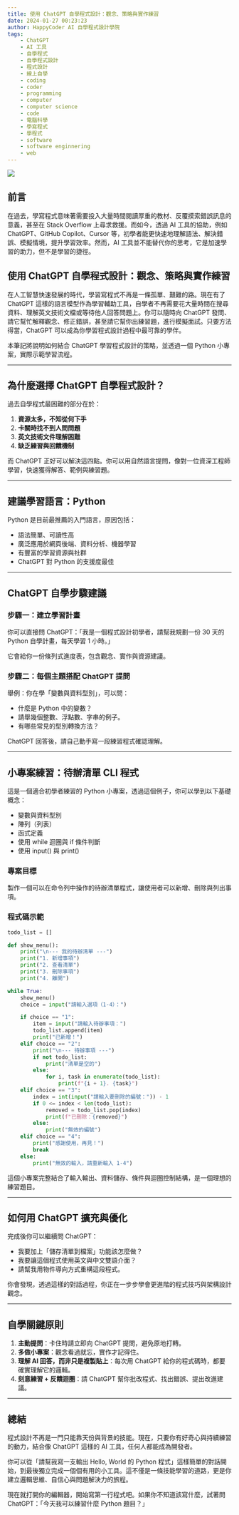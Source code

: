 ```yaml
---
title: 使用 ChatGPT 自學程式設計：觀念、策略與實作練習
date: 2024-01-27 00:23:23
author: HappyCoder AI 自學程式設計學院
tags:
	- ChatGPT
	- AI 工具
	- 自學程式
	- 自學程式設計
	- 程式設計
	- 線上自學
	- coding
	- coder
	- programming
	- computer
	- computer science
	- code
	- 電腦科學
	- 學寫程式
	- 學程式
	- software
	- software enginnering
	- web
---
```


![](images/posts/learning-coding-programming-with-chatgpt-ai-tool-tutorial.jpg)

## 前言

在過去，學寫程式意味著需要投入大量時間閱讀厚重的教材、反覆摸索錯誤訊息的意義，甚至在 Stack Overflow 上尋求救援。而如今，透過 AI 工具的協助，例如 ChatGPT、GitHub Copilot、Cursor 等，初學者能更快速地理解語法、解決錯誤、模擬情境，提升學習效率。然而，AI 工具並不能替代你的思考，它是加速學習的助力，但不是學習的捷徑。

## 使用 ChatGPT 自學程式設計：觀念、策略與實作練習

在人工智慧快速發展的時代，學習寫程式不再是一條孤單、艱難的路。現在有了 ChatGPT 這樣的語言模型作為學習輔助工具，自學者不再需要花大量時間在搜尋資料、理解英文技術文檔或等待他人回答問題上。你可以隨時向 ChatGPT 發問、請它幫忙解釋觀念、修正錯誤，甚至請它幫你出練習題，進行模擬面試。只要方法得當，ChatGPT 可以成為你學習程式設計過程中最可靠的學伴。

本筆記將說明如何結合 ChatGPT 學習程式設計的策略，並透過一個 Python 小專案，實際示範學習流程。

---

## 為什麼選擇 ChatGPT 自學程式設計？

過去自學程式最困難的部分在於：

1. **資源太多，不知從何下手**
2. **卡關時找不到人問問題**
3. **英文技術文件理解困難**
4. **缺乏練習與回饋機制**

而 ChatGPT 正好可以解決這四點。你可以用自然語言提問，像對一位資深工程師學習，快速獲得解答、範例與練習題。

---

## 建議學習語言：Python

Python 是目前最推薦的入門語言，原因包括：

- 語法簡單、可讀性高
- 廣泛應用於網頁後端、資料分析、機器學習
- 有豐富的學習資源與社群
- ChatGPT 對 Python 的支援度最佳

---

## ChatGPT 自學步驟建議

### 步驟一：建立學習計畫

你可以直接問 ChatGPT：「我是一個程式設計初學者，請幫我規劃一份 30 天的 Python 自學計畫，每天學習 1 小時。」

它會給你一份條列式進度表，包含觀念、實作與資源建議。

### 步驟二：每個主題搭配 ChatGPT 提問

舉例：你在學「變數與資料型別」，可以問：

- 什麼是 Python 中的變數？
- 請舉幾個整數、浮點數、字串的例子。
- 有哪些常見的型別轉換方法？

ChatGPT 回答後，請自己動手寫一段練習程式確認理解。

---

## 小專案練習：待辦清單 CLI 程式

這是一個適合初學者練習的 Python 小專案，透過這個例子，你可以學到以下基礎概念：

- 變數與資料型別
- 陣列（列表）
- 函式定義
- 使用 while 迴圈與 if 條件判斷
- 使用 input() 與 print()

### 專案目標

製作一個可以在命令列中操作的待辦清單程式，讓使用者可以新增、刪除與列出事項。

### 程式碼示範

```python
todo_list = []

def show_menu():
    print("\n--- 我的待辦清單 ---")
    print("1. 新增事項")
    print("2. 查看清單")
    print("3. 刪除事項")
    print("4. 離開")

while True:
    show_menu()
    choice = input("請輸入選項（1-4）：")

    if choice == "1":
        item = input("請輸入待辦事項：")
        todo_list.append(item)
        print("已新增！")
    elif choice == "2":
        print("\n--- 待辦事項 ---")
        if not todo_list:
            print("清單是空的")
        else:
            for i, task in enumerate(todo_list):
                print(f"{i + 1}. {task}")
    elif choice == "3":
        index = int(input("請輸入要刪除的編號：")) - 1
        if 0 <= index < len(todo_list):
            removed = todo_list.pop(index)
            print(f"已刪除：{removed}")
        else:
            print("無效的編號")
    elif choice == "4":
        print("感謝使用，再見！")
        break
    else:
        print("無效的輸入，請重新輸入 1-4")
```

這個小專案完整結合了輸入輸出、資料儲存、條件與迴圈控制結構，是一個理想的練習題目。

---

## 如何用 ChatGPT 擴充與優化

完成後你可以繼續問 ChatGPT：

- 我要加上「儲存清單到檔案」功能該怎麼做？
- 我要讓這個程式使用英文與中文雙語介面？
- 請幫我用物件導向方式重構這段程式。

你會發現，透過這樣的對話過程，你正在一步步學會更進階的程式技巧與架構設計觀念。

---

## 自學關鍵原則

1. **主動提問**：卡住時請立即向 ChatGPT 提問，避免原地打轉。
2. **多做小專案**：觀念看過就忘，實作才記得住。
3. **理解 AI 回答，而非只是複製貼上**：每次用 ChatGPT 給你的程式碼時，都要確實理解它的邏輯。
4. **刻意練習 + 反饋迴圈**：請 ChatGPT 幫你批改程式、找出錯誤、提出改進建議。

---

## 總結

程式設計不再是一門只能靠天份與背景的技能。現在，只要你有好奇心與持續練習的動力，結合像 ChatGPT 這樣的 AI 工具，任何人都能成為開發者。

你可以從「請幫我寫一支輸出 Hello, World 的 Python 程式」這樣簡單的對話開始，到最後獨立完成一個個有用的小工具。這不僅是一條技能學習的道路，更是你建立邏輯思維、自信心與問題解決力的旅程。

現在就打開你的編輯器，開始寫第一行程式吧。如果你不知道該寫什麼，試著問 ChatGPT：「今天我可以練習什麼 Python 題目？」
